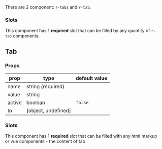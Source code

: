 There are 2 component: `r-tabs` and `r-tab`.

### Slots

This component has 1 **required** slot that can be filled by any quantity of `r-tab` components.

## Tab 

### Props
| prop       | type                | default value |
|------------| --------------------|---------------|
| name       | string (required)   |               |
| value      | string              |               |
| active     | boolean             | `false`       |
| to         | [object, undefined] |               |

### Slots

This component has 1 **required** slot that can be filled with any html markup or vue components - the content of tab
